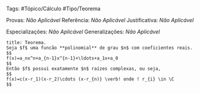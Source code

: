 Tags: #Tópico/Cálculo #Tipo/Teorema

Provas: _Não Aplicável_
Referência: _Não Aplicável_
Justificativa: _Não Aplicável_

Especializações: _Não Aplicável_
Generalizações: _Não Aplicável_

```ad-info
title: Teorema.
Seja $f$ uma funcão **polinomial** de grau $n$ com coeficientes reais.
$$
f(x)=a_nx^n+a_{n-1}x^{n-1}+\ldots+a_1x+a_0
$$
Então $f$ possui exatamente $n$ raízes complexas, ou seja,
$$
f(x)=c(x-r_1)(x-r_2)\cdots (x-r_{n)} \verb! onde ! r_{i} \in \C
$$

```
